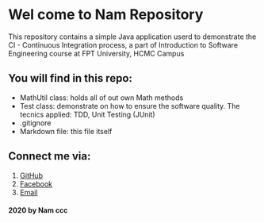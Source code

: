 # Wel come to Nam Repository
This repository contains a simple Java application userd to demonstrate 
the CI - Continuous Integration process, a part of Introduction to
Software Engineering course at FPT University, HCMC Campus

## You will find in this repo:
* MathUtil class: holds all of out own Math methods
* Test class: demonstrate on how to ensure the software quality. 
The tecnics applied: TDD, Unit Testing (JUnit)
* .gitignore
* Markdown file: this file itself

## Connect me via:
1. [GitHub](https://github.com/kenam1999)
2. [Facebook](https://facebook.com/kenam1999)
3. [Email]()

#### 2020 by Nam ccc
